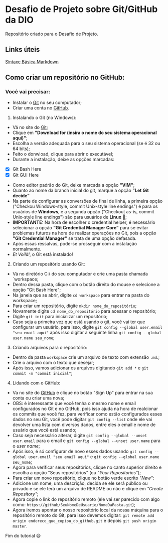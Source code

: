 # Desafio de Projeto sobre Git/GitHub da DIO
Repositório criado para o Desafio de Projeto.

## Links úteis
[Sintaxe Básica Markdown](https://www.markdownguide.org/)

## Como criar um repositório no GitHub:

### Você vai precisar:

 - Instalar o [Git](https://git-scm.com/) no seu computador;
 - Criar uma conta no [GitHub](https://github.com/).

1. Instalando o Git (no Windows):

 - Vá no site do [Git](https://git-scm.com/);
 - Clique em **"Download for (insira o nome do seu sistema operacional aqui)"**;
 - Escolha a versão adequada para o seu sistema operacional (se é 32 ou 64 bits);
 - Feito o donwload, clique para abrir o executável;
 - Durante a instalação, deixe as opções marcadas:
 - [x] Git Bash Here
 - [x] Git GUI Here
 - Como editor padrão do Git, deixe marcada a opção **"VIM"**;
 - Quanto ao nome da branch inicial do git, marque a opção **"Let Git decide"**
 - Na parte de configurar as conversões de final de linha, a primeira opção ("Checkou Windows-style, commit Unix-style line endings") é para os usuários de **Windows**, e a segunda opção ("Checkout as-is, commit Unix-style line endings") são para usuários de **Linux** 🐧;
 - **IMPORTANTE:** Na hora de escolher o credential helper, é necessário selecionar a opção **"Git Credential Manager Core"** para se evitar problemas futuros na hora de realizar operações no Git, pois a opção **"Git Credential Manager"** se trata de uma opção defasada.
 - Após essas ressalvas, pode-se prosseguir com a instalação normalmente.
 - *Et Voilà!*, o Git está instalado!

2. Criando um repositório usando Git:
 
 - Vá no diretório C:/ do seu computador e crie uma pasta chamada `workspace;
 - Dentro dessa pasta, clique com o botão direito do mouse e selecione a opção "Git Bash Here";
 - Na janela que se abrir, digite `cd workspace` para entrar na pasta do workspace;
 - Para criar um repositório, digite `mkdir nome_do_repositório`;
 - Novamente digite `cd nome_do_repositório` para acessar o repositório;
 - Digite `git init` para inicializar um repositório;
 - Caso seja a primeira vez que está usando o git, você vai ter que configurar um usuário, para isso, digite `git config --global user.email "seu email aqui"` após isso digitar a seguinte linha `git config --global user.name seu_nome`;

3. Criando arquivos para o repositório:

 - Dentro da pasta `workspace` crie um arquivo de texto com extensão `.md`.;
 - Crie o arquivo com o texto que desejar;
 - Após isso, vamos adicionar os arquivos digitando `git add *` e `git commit -m "commit inicial"`;

4. Lidando com o GitHub:

 - Va no site do [GitHub](https://github.com/) e clique no botão "Sign Up" para entrar na sua conta ou criar uma nova;
 - OBS: é interessante que você tenha o mesmo nome e email configurados no Git e no GitHub, pois isso ajuda na hora de realcionar os commits que você fez, para verificar como estão configurados esses dados no seu Git, você pode digitar `git config --list` onde ele vai devolver uma lista com diversos dados, entre eles o email e nome de usuário que você está usando;
 - Caso seja necessário alterar, digite `git config --global --unset user.email` para o email e `git config --global --unset user.name` para o *user name*;
 - Após isso, é só configurar de novo esses dados usando `git config --global user.email "seu email aqui"` e `git config --global user.name seu_nome`;
 - Agora para verificar seus repositórios, clique no canto superior direito e escolha a opção "Seus repositórios" (ou *"Your Repositories"*);
 - Para criar um novo repositório, clique no botão verde escrito *"New"*:
 - Adicione um nome, uma descrição, decida se ele será público ou privado e se ele terá um arquivo de README ou não e clique em *"Create Repository"*;
 - Agora copie o link do repositório remoto (ele vai ser parecido com algo como: `https://github/SeuNomeDeUsuario/NomeDaPasta.git`);
 - Agora iremos apontar o nosso repositório local da nossa máquina para o repositório remoto do Git, para isso devemos digitar: `git remote add origin endereco_que_copiou_do_github.git` e depois `git push origin master`.

Fim do tutorial 😃

